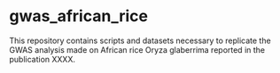 # gwas_african_rice

This repository contains scripts and datasets necessary to replicate the GWAS analysis made on African rice Oryza glaberrima reported in the publication XXXX.
